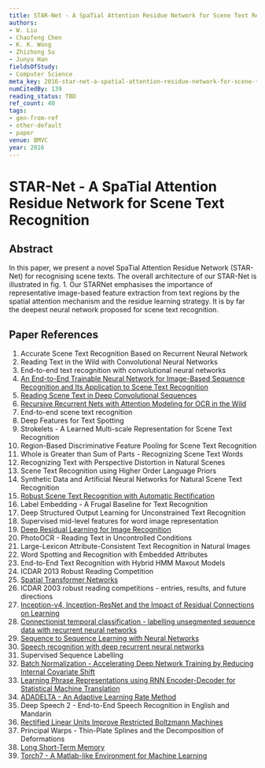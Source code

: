 ```yaml
---
title: STAR-Net - A SpaTial Attention Residue Network for Scene Text Recognition
authors:
- W. Liu
- Chaofeng Chen
- K. K. Wong
- Zhizhong Su
- Junyu Han
fieldsOfStudy:
- Computer Science
meta_key: 2016-star-net-a-spatial-attention-residue-network-for-scene-text-recognition
numCitedBy: 139
reading_status: TBD
ref_count: 40
tags:
- gen-from-ref
- other-default
- paper
venue: BMVC
year: 2016
---
```


# STAR-Net - A SpaTial Attention Residue Network for Scene Text Recognition

## Abstract

In this paper, we present a novel SpaTial Attention Residue Network (STAR-Net) for recognising scene texts. The overall architecture of our STAR-Net is illustrated in fig. 1. Our STARNet emphasises the importance of representative image-based feature extraction from text regions by the spatial attention mechanism and the residue learning strategy. It is by far the deepest neural network proposed for scene text recognition.

## Paper References

1. Accurate Scene Text Recognition Based on Recurrent Neural Network
2. Reading Text in the Wild with Convolutional Neural Networks
3. End-to-end text recognition with convolutional neural networks
4. [An End-to-End Trainable Neural Network for Image-Based Sequence Recognition and Its Application to Scene Text Recognition](2017-an-end-to-end-trainable-neural-network-for-image-based-sequence-recognition-and-its-application-to-scene-text-recognition)
5. [Reading Scene Text in Deep Convolutional Sequences](2016-reading-scene-text-in-deep-convolutional-sequences)
6. [Recursive Recurrent Nets with Attention Modeling for OCR in the Wild](2016-recursive-recurrent-nets-with-attention-modeling-for-ocr-in-the-wild)
7. End-to-end scene text recognition
8. Deep Features for Text Spotting
9. Strokelets - A Learned Multi-scale Representation for Scene Text Recognition
10. Region-Based Discriminative Feature Pooling for Scene Text Recognition
11. Whole is Greater than Sum of Parts - Recognizing Scene Text Words
12. Recognizing Text with Perspective Distortion in Natural Scenes
13. Scene Text Recognition using Higher Order Language Priors
14. Synthetic Data and Artificial Neural Networks for Natural Scene Text Recognition
15. [Robust Scene Text Recognition with Automatic Rectification](2016-robust-scene-text-recognition-with-automatic-rectification)
16. Label Embedding - A Frugal Baseline for Text Recognition
17. Deep Structured Output Learning for Unconstrained Text Recognition
18. Supervised mid-level features for word image representation
19. [Deep Residual Learning for Image Recognition](2015-resnet.md)
20. PhotoOCR - Reading Text in Uncontrolled Conditions
21. Large-Lexicon Attribute-Consistent Text Recognition in Natural Images
22. Word Spotting and Recognition with Embedded Attributes
23. End-to-End Text Recognition with Hybrid HMM Maxout Models
24. ICDAR 2013 Robust Reading Competition
25. [Spatial Transformer Networks](2015-spatial-transformer-networks)
26. ICDAR 2003 robust reading competitions - entries, results, and future directions
27. [Inception-v4, Inception-ResNet and the Impact of Residual Connections on Learning](2017-inception-v4-inception-resnet-and-the-impact-of-residual-connections-on-learning)
28. [Connectionist temporal classification - labelling unsegmented sequence data with recurrent neural networks](2006-connectionist-temporal-classification-labelling-unsegmented-sequence-data-with-recurrent-neural-networks)
29. [Sequence to Sequence Learning with Neural Networks](2014-sequence-to-sequence-learning-with-neural-networks)
30. [Speech recognition with deep recurrent neural networks](2013-speech-recognition-with-deep-recurrent-neural-networks)
31. Supervised Sequence Labelling
32. [Batch Normalization - Accelerating Deep Network Training by Reducing Internal Covariate Shift](2015-batch-normalization-accelerating-deep-network-training-by-reducing-internal-covariate-shift)
33. [Learning Phrase Representations using RNN Encoder-Decoder for Statistical Machine Translation](2014-learning-phrase-representations-using-rnn-encoder-decoder-for-statistical-machine-translation)
34. [ADADELTA - An Adaptive Learning Rate Method](2012-adadelta-an-adaptive-learning-rate-method)
35. Deep Speech 2 - End-to-End Speech Recognition in English and Mandarin
36. [Rectified Linear Units Improve Restricted Boltzmann Machines](2010-rectified-linear-units-improve-restricted-boltzmann-machines)
37. Principal Warps - Thin-Plate Splines and the Decomposition of Deformations
38. [Long Short-Term Memory](1997-long-short-term-memory)
39. [Torch7 - A Matlab-like Environment for Machine Learning](2011-torch7-a-matlab-like-environment-for-machine-learning)
